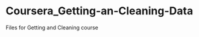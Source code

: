 Coursera_Getting-an-Cleaning-Data
=================================

Files for Getting and Cleaning course
